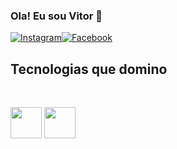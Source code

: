 
### Ola! Eu sou Vitor 👋

[![Instagram](https://img.shields.io/badge/Instagram-E4405F?style=for-the-badge&logo=instagram&logoColor=white)](https://www.instagram.com/vitor_alsan/)[![Facebook](https://img.shields.io/badge/Facebook-1877F2?style=for-the-badge&logo=facebook&logoColor=white)](https://www.facebook.com/vitor.almeida.5059)

## Tecnologias que domino

<div style="display: inline_block"><br/r>
  
  <a href="https://www.java.com/pt-BR/" target_blank><img height="50" width="50" src="https://cdn.jsdelivr.net/gh/devicons/devicon@latest/icons/java/java-original-wordmark.svg" /></a>
  <a href="https://www.mysql.com/">                  <img height="50" width="50" src="https://cdn.jsdelivr.net/gh/devicons/devicon@latest/icons/mysql/mysql-original-wordmark.svg" /></a>
  
</div><br/>
 
  
